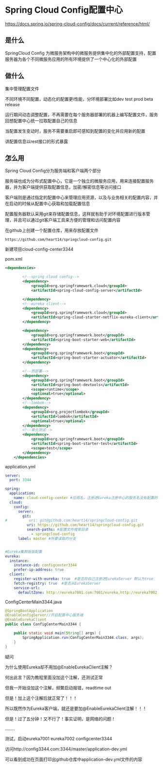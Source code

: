 # Spring Cloud Config配置中心



https://docs.spring.io/spring-cloud-config/docs/current/reference/html/



## 是什么

SpringCloud Config 为微服务架构中的微服务提供集中化的外部配置支持，配置服务器为各个不同微服务应用的所有环境提供了一个中心化的外部配置



## 做什么

集中管理配置文件

不同环境不同配置，动态化的配置更i性能，分环境部署比如dev test prod beta release

运行期间动态调整配置，不再需要在每个服务器部署的机器上编写配置文件，服务回想配置中心统一拉取配置自己的信息

当配置发生变动时，服务不需要重启即可感知到配置的变化并应用新的配置

讲配置信息以rest接口的形式暴露



## 怎么用

Spring Cloud Config分为服务端和客户端两个部分

服务端也成为分布式配置中心，它是一个独立的微服务应用，用来连接配置服务器，并为客户端提供获取配置信息，加密/解密信息等访问接口

客户端则是通过指定的配置中心来管理应用资源，以及与业务相关的配置内容，并在启动的时候从配置中心获取和加载配置信息

配置服务器默认采用git来存储配置信息，这样就有助于对环境配置进行版本管理，并且可以通过git客户端工具来方便的管理和访问配置内容





在github上创建一个配置仓库，用来存放配置文件

```
https://github.com/heart14/springcloud-config.git
```



新建项目cloud-config-center3344

pom.xml

```xml
<dependencies>

        <!--spring cloud config-->
        <dependency>
            <groupId>org.springframework.cloud</groupId>
            <artifactId>spring-cloud-config-server</artifactId>

        </dependency>
        <!--eureka client-->
        <dependency>
            <groupId>org.springframework.cloud</groupId>
            <artifactId>spring-cloud-starter-netflix-eureka-client</artifactId>
        </dependency>

        <dependency>
            <groupId>org.springframework.boot</groupId>
            <artifactId>spring-boot-starter-web</artifactId>
        </dependency>
        <dependency>
            <groupId>org.springframework.boot</groupId>
            <artifactId>spring-boot-starter-actuator</artifactId>
        </dependency>

        <!--热部署-->
        <dependency>
            <groupId>org.springframework.boot</groupId>
            <artifactId>spring-boot-devtools</artifactId>
            <scope>runtime</scope>
            <optional>true</optional>
        </dependency>
        <!--lombok-->
        <dependency>
            <groupId>org.projectlombok</groupId>
            <artifactId>lombok</artifactId>
            <optional>true</optional>
        </dependency>
        <!--单元测试-->
        <dependency>
            <groupId>org.springframework.boot</groupId>
            <artifactId>spring-boot-starter-test</artifactId>
            <scope>test</scope>
        </dependency>
    </dependencies>
```







application.yml

```yaml
server:
  port: 3344

spring:
  application:
    name: cloud-config-center #应用名，注册进Eureka注册中心的服务名没有配置的时候，会取这个值
  cloud:
    config:
      server:
        git:
#          uri: git@github.com:heart14/springcloud-config.git
          uri: https://github.com/heart14/springcloud-config.git
          search-paths: #配置文件搜索目录
            - springcloud-config
      label: master #所要读取的分支


#Eureka集群版版配置
eureka:
  instance:
    instance-id: configcenter3344
    prefer-ip-address: true
  client:
    register-with-eureka: true  #是否将自己注册进EurekaServer 默认为true
    fetch-registry: true  #是否从EurekaServer
    service-url:
      defaultZone: http://eureka7001.com:7001/eureka,http://eureka7002.com:7002/eureka #注册到多台Eureka服务端实例，用逗号隔开
```









ConfigCenterMain3344.java

```java
@SpringBootApplication
@EnableConfigServer//开启配置中心服务端
@EnableEurekaClient
public class ConfigCenterMain3344 {

    public static void main(String[] args) {
        SpringApplication.run(ConfigCenterMain3344.class, args);
    }
}
```



疑问  

为什么使用Eureka却不用加@EnableEurekaClient注解？

何出此言？因为教程里面没加这个注解，还测试正常

但我一开始没加这个注解，频繁启动报错，readtime out

但是！加上这个注解后就正常了！！！

所以既然作为Eureka客户端，就还是要加@EnableEurekaClient注解！！！

但是！过了五分钟！又不行了！事实证明，是网络的问题！

........





测试，启动eureka7001 eureka7002 configcenter3344

访问http://config3344.com:3344/master/application-dev.yml

可以看到成功在页面打印出github仓库中application-dev.yml文件的内容



